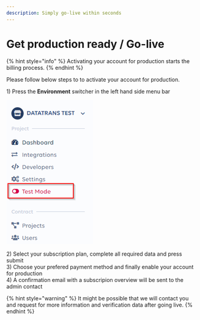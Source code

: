 ```yaml
---
description: Simply go-live within seconds
---
```


# Get production ready / Go-live

{% hint style="info" %}
Activating your account for production starts the billing process. 
{% endhint %}

Please follow below steps to to activate your account for production.  
  
1\) Press the **Environment** switcher in the left hand side menu bar  


![Environment switcher](../../.gitbook/assets/environment-switcher.png)

  
2\) Select your subscription plan, complete all required data and press submit   
3\) Choose your prefered payment method and finally enable your account for production  
4\) A confirmation email with a subscripion overview will be sent to the admin contact

{% hint style="warning" %}
It might be possible that we will contact you and request for more information and verification data after going live. 
{% endhint %}

